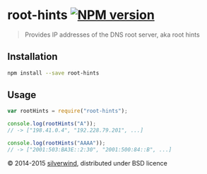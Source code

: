 # root-hints [![NPM version](https://img.shields.io/npm/v/root-hints.svg?style=flat)](https://www.npmjs.org/package/root-hints)
> Provides IP addresses of the DNS root server, aka root hints

## Installation
```bash
npm install --save root-hints
```
## Usage
```js
var rootHints = require("root-hints");

console.log(rootHints("A"));
// -> ["198.41.0.4", "192.228.79.201", ...]

console.log(rootHints("AAAA"));
// -> ["2001:503:BA3E::2:30", "2001:500:84::B", ...]
```

© 2014-2015 [silverwind](https://github.com/silverwind), distributed under BSD licence
